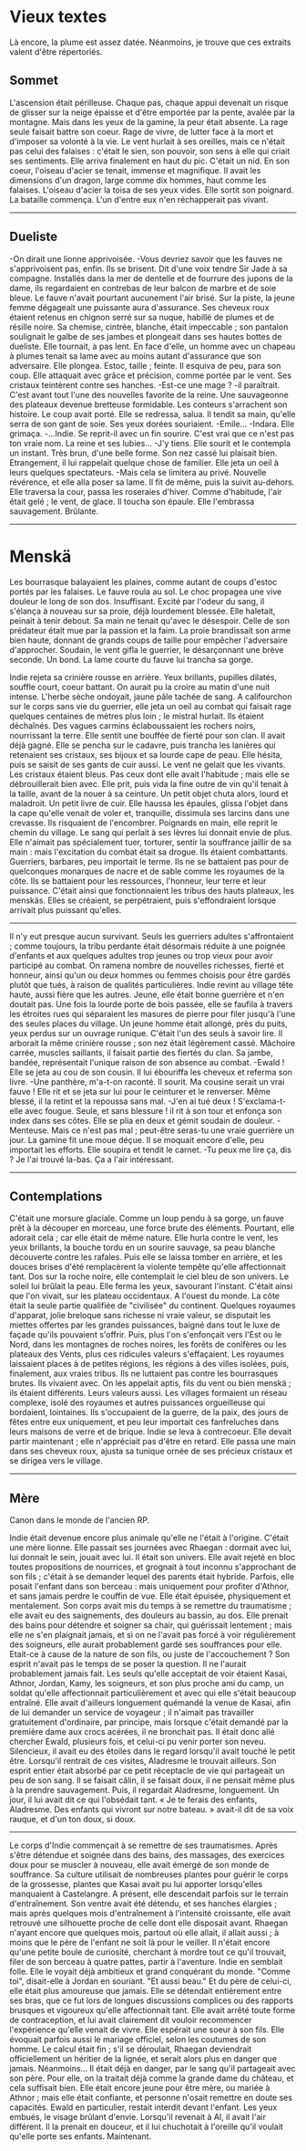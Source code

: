 

# Vieux textes

Là encore, la plume est assez datée. Néanmoins, je trouve que ces extraits valent d'être répertoriés.

## Sommet

L'ascension était périlleuse. Chaque pas, chaque appui devenait un risque de glisser sur la neige épaisse et d'être emportée par la pente, avalée par la montagne.
Mais dans les yeux de la gamine, la peur était absente.
La rage seule faisait battre son coeur. Rage de vivre, de lutter face à la mort et d'imposer sa volonté à la vie.
Le vent hurlait à ses oreilles, mais ce n'était pas celui des falaises : c'était le sien, son pouvoir, son sens à elle qui criait ses sentiments.
Elle arriva finalement en haut du pic.
C'était un nid.
En son coeur, l'oiseau d'acier se tenait, immense et magnifique. Il avait les dimensions d'un dragon, large comme dix hommes, haut comme les falaises.
L'oiseau d'acier la toisa de ses yeux vides.
Elle sortit son poignard.
La bataille commença. L'un d'entre eux n'en réchapperait pas vivant.

---

## Dueliste

-On dirait une lionne apprivoisée.
  -Vous devriez savoir que les fauves ne s'apprivoisent pas, enfin. Ils se brisent.
 Dit d'une voix tendre Sir Jade à sa compagne. Installés dans la mer de dentelle et de fourrure des jupons de la dame, ils regardaient en contrebas de leur balcon de marbre et de soie bleue.
Le fauve n'avait pourtant aucunement l'air brisé. Sur la piste, la jeune femme dégageait une puissante aura d'assurance.
Ses cheveux roux étaient retenus en chignon serré sur sa nuque, habillé de plumes et de résille noire. Sa chemise, cintrée, blanche, était impeccable ; son pantalon soulignait le galbe de ses jambes et plongeait dans ses hautes bottes de dueliste.
Elle tournait, à pas lent. En face d'elle, un homme avec un chapeau à plumes tenait sa lame avec au moins autant d'assurance que son adversaire. 
Elle plongea.
Estoc, taille ; feinte. Il esquiva de peu, para son coup. Elle attaquait avec grâce et précision, comme portée par le vent. Ses cristaux teintèrent contre ses hanches.
  -Est-ce une mage ?
  -il paraîtrait. C'est avant tout l'une des nouvelles favorite de la reine. Une sauvageonne des plateaux devenue bretteuse formidable. Les conteurs s'arrachent son histoire.
 Le coup avait porté. Elle se redressa, salua. Il tendit sa main, qu'elle serra de son gant de soie.
Ses yeux dorées souriaient.
  -Emile...
  -Indara.
 Elle grimaça.
  -...Indie. Se reprit-il avec un fin sourire. C'est vrai que ce n'est pas ton vraie nom. La reine et ses lubies...
  -J'y tiens. Elle sourit et le contempla un instant. Très brun, d'une belle forme. Son nez cassé lui plaisait bien. Etrangement, il lui rappelait quelque chose de familier.
Elle jeta un oeil à leurs quelques spectateurs.
  -Mais cela se limitera au privé.
Nouvelle révérence, et elle alla poser sa lame. Il fit de même, puis la suivit au-dehors. Elle traversa la cour, passa les roseraies d'hiver. Comme d'habitude, l'air était gelé ; le vent, de glace.
Il toucha son épaule.
Elle l'embrassa sauvagement. Brûlante.

----
# Menskä

Les bourrasque balayaient les plaines, comme autant de coups d'estoc portés par les falaises. 
Le fauve roula au sol. Le choc propagea une vive douleur le long de son dos. Insuffisant.
Excité par l'odeur du sang, il s'élança à nouveau sur sa proie, déjà lourdement blessée. Elle haletait, peinait à tenir debout. Sa main ne tenait qu'avec le désespoir. Celle de son prédateur était mue par la passion et la faim.
La proie brandissait son arme bien haute, donnant de grands coups de taille pour empêcher l'adversaire d'approcher.
Soudain, le vent gifla le guerrier, le désarçonnant une brève seconde. 
Un bond.
 La lame courte du fauve lui trancha sa gorge.

Indie rejeta sa crinière rousse en arrière. Yeux brillants, pupilles dilatés, souffle court, coeur battant. On aurait pu la croire au matin d'une nuit intense. L'herbe sèche ondoyait, jaune pâle tachée de sang. A califourchon sur le corps sans vie du guerrier, elle jeta un oeil au combat qui faisait rage quelques centaines de mètres plus loin ; le mistral hurlait. Ils étaient déchaînés. Des vagues carmins éclaboussaient les rochers noirs, nourrissant la terre. Elle sentit une bouffée de fierté pour son clan. Il avait déjà gagné.
Elle se pencha sur le cadavre, puis trancha les lanières qui retenaient ses cristaux, ses bijoux et sa lourde cape de peau. Elle hésita, puis se saisit de ses gants de cuir aussi. 
Le vent ne gelait que les vivants.
Les cristaux étaient bleus. Pas ceux dont elle avait l'habitude ; mais elle se débrouillerait bien avec. Elle prit, puis vida la fine outre de vin qu'il tenait à la taille, avant de la nouer à sa ceinture.
Un petit objet chuta alors, lourd et maladroit. Un petit livre de cuir.
Elle haussa les épaules, glissa l'objet dans la cape qu'elle venait de voler et, tranquille, dissimula ses larcins dans une crevasse. Ils risquaient de l'encombrer.
Poignards en main, elle reprit le chemin du village.  Le sang qui perlait à ses lèvres lui donnait envie de plus.
Elle n'aimait pas spécialement tuer, torturer, sentir la souffrance jaillir de sa main : mais l'excitation du combat était sa drogue.
Ils étaient combattants. Guerriers, barbares, peu importait le terme. Ils ne se battaient pas pour de quelconques monarques de nacre et de sable comme les royaumes de la côte. Ils se battaient pour les ressources, l'honneur, leur terre et leur puissance.
C'était ainsi que fonctionnaient les tribus des hauts plateaux, les menskäs.
Elles se créaient, se perpétraient, puis s'effondraient lorsque arrivait plus puissant qu'elles.
 
* * *
Il n'y eut presque aucun survivant. Seuls les guerriers adultes s'affrontaient ; comme toujours, la tribu perdante était désormais réduite à une poignée d'enfants et aux quelques adultes trop jeunes ou trop vieux pour avoir participé au combat.
On ramena nombre de nouvelles richesses, fierté et honneur, ainsi qu'un ou deux hommes ou femmes choisis pour être gardés plutôt que tués, à raison de qualités particulières.
Indie revint au village tête haute, aussi fière que les autres. Jeune, elle était bonne guerrière et n'en doutait pas. Une fois la lourde porte de bois passée, elle se faufila à travers les étroites rues qui séparaient les masures de pierre  pour filer jusqu'à l'une des seules places du village.
Un jeune homme était allongé, près du puits, yeux perdus sur un ouvrage runique. C'était l'un des seuls à savoir lire. Il arborait la même crinière rousse ; son nez était légèrement cassé. Mâchoire carrée, muscles saillants, il faisait partie des fiertés du clan. Sa jambe, bandée, représentait l'unique raison de son absence au combat.
  -Ewald !
 Elle se jeta au cou de son cousin. Il lui ébouriffa les cheveux et referma son livre.
  -Une panthère, m'a-t-on raconté. Il sourit. Ma cousine serait un vrai fauve ! 
 Elle rit et se jeta sur lui pour le ceinturer et le renverser. Même blessé, il la retint et la repoussa sans mal.
  -J'en ai tué deux ! S'exclama-t-elle avec fougue. Seule, et sans blessure ! 
  il rit à son tour et enfonça son index dans ses côtes. Elle se plia en deux et gémit soudain de douleur.
  -Menteuse. Mais ce n'est pas mal ; peut-être seras-tu une vraie guerrière un jour.
  La gamine fit une moue déçue. Il se moquait encore d'elle, peu importait les efforts. Elle soupira et tendit le carnet.
  -Tu peux me lire ça, dis ? Je l'ai trouvé la-bas. Ça a l'air intéressant.



---

## Contemplations

C'était une morsure glaciale. Comme un loup pendu à sa gorge, un fauve prêt à la découper en morceau, une force brute des éléments. Pourtant, elle adorait cela ; car elle était de même nature.
Elle hurla contre le vent, les yeux brillants, la bouche tordu en un sourire sauvage, sa peau blanche découverte contre les rafales. 
Puis elle se laissa tomber en arrière, et les douces brises d'été remplacèrent la violente tempête qu'elle affectionnait tant. Dos sur la roche noire, elle contemplait le ciel bleu de son univers. 
Le soleil lui brûlait la peau.
Elle ferma les yeux, savourant l'instant.
C'était ainsi que l'on vivait, sur les plateau occidentaux. A l'ouest du monde.
La côte était la seule partie qualifiée de "civilisée" du continent. Quelques royaumes d'apparat, jolie breloque sans richesse ni vraie valeur, se disputait les miettes offertes par les grandes puissances, baigné dans tout le luxe de façade qu'ils pouvaient s'offrir. Puis, plus l'on s'enfonçait vers l'Est ou le Nord, dans les montagnes de roches noires, les forêts de conifères ou les plateaux des Vents, plus ces ridicules valeurs s'effaçaient. Les royaumes laissaient places à de petites régions, les régions à des villes isolées, puis, finalement, aux vraies tribus.
Ils ne luttaient pas contre les bourrasques brutes. Ils vivaient avec.
On les appelait aptis, fils du vent ou bien menskä ; ils étaient différents.
Leurs valeurs aussi.
Les villages formaient un réseau complexe, isolé des royaumes et autres puissances orgueilleuse qui bordaient, lointaines. Ils s'occupaient de la guerre, de la paix, des jours de fêtes entre eux uniquement, et peu leur importait ces fanfreluches dans leurs maisons de verre et de brique.
Indie se leva à contrecoeur. Elle devait partir maintenant ; elle n'appréciait pas d'être en retard. Elle passa une main dans ses cheveux roux, ajusta sa tunique ornée de ses précieux cristaux et se dirigea vers le village.

---

## Mère
Canon dans le monde de l'ancien RP.

Indie était devenue encore plus animale qu'elle ne l'était à l'origine. C'était une mère lionne. Elle passait ses journées avec Rhaegan : dormait avec lui, lui donnait le sein, jouait avec lui. Il était son univers. Elle avait rejeté en bloc toutes propositions de nourrices, et grognait à tout inconnu s'approchant de son fils ; c'était à se demander lequel des parents était hybride. Parfois, elle posait l'enfant dans son berceau : mais uniquement pour profiter d'Athnor, et sans jamais perdre le couffin de vue. Elle était épuisée, physiquement et mentalement. Son corps avait mis du temps à se remettre du traumatisme ; elle avait eu des saignements, des douleurs au bassin, au dos. Elle prenait des bains pour détendre et soigner sa chair, qui guérissait lentement ; mais elle ne s'en plaignait jamais, et si on ne l'avait pas forcé à voir régulièrement des soigneurs, elle aurait probablement gardé ses souffrances pour elle. Etait-ce à cause de la nature de son fils, ou juste de l'accouchement ? Son esprit n'avait pas le temps de se poser la question. Il ne l'aurait probablement jamais fait. Les seuls qu'elle acceptait de voir étaient Kasai, Athnor, Jordan, Kamy, les soigneurs, et son plus proche ami du camp, un soldat qu'elle affectionnait particulièrement et avec qui elle s'était beaucoup entraîné. Elle avait d'ailleurs longuement quémandé la venue de Kasai, afin de lui demander un service de voyageur ; il n'aimait pas travailler gratuitement d'ordinaire, par principe, mais lorsque c'était demandé par la première dame aux crocs acérées, il ne bronchait pas. Il était donc allé chercher Ewald, plusieurs fois, et celui-ci pu venir porter son neveu. Silencieux, il avait eu des étoiles dans le regard lorsqu'il avait touché le petit être. Lorsqu'il rentrait de ces visites, Aladresme le trouvait ailleurs. Son esprit entier était absorbé par ce petit réceptacle de vie qui partageait un peu de son sang. Il se faisait câlin, il se faisait doux, il ne pensait même plus à la prendre sauvagement. Puis, il regardait Aladresme, longuement. Un jour, il lui avait dit ce qui l'obsédait tant.
« Je te ferais des enfants, Aladresme. Des enfants qui vivront sur notre bateau. » avait-il dit de sa voix rauque, et d'un ton doux, si doux.

---

Le corps d'Indie commençait à se remettre de ses traumatismes. Après s'être détendue et soignée dans des bains, des massages, des exercices doux pour se muscler à nouveau, elle avait émergé de son monde de souffrance. Sa culture utilisait de nombreuses plantes pour guérir le corps de la grossesse, plantes que Kasai avait pu lui apporter lorsqu'elles manquaient à Castelangre.
A présent, elle descendait parfois sur le terrain d'entraînement. Son ventre avait été détendu, et ses hanches élargies ; mais après quelques mois d'entraînement à l'intensité croissante, elle avait retrouvé une silhouette proche de celle dont elle disposait avant. Rhaegan n'ayant encore que quelques mois, partout où elle allait, il allait aussi ; à moins que le père de l'enfant ne soit là pour le veiller. Il n'était encore qu'une petite boule de curiosité, cherchant à mordre tout ce qu'il trouvait, filer de son berceau à quatre pattes, partir à l'aventure. Indie en semblait folle. Elle le voyait déjà ambitieux et grand conquérant du monde. "Comme toi", disait-elle à Jordan en souriant. "Et aussi beau."
 Et du père de celui-ci, elle était plus amoureuse que jamais. Elle se détendait entièrement entre ses bras, que ce fut lors de longues discussions complices ou des rapports brusques et vigoureux qu'elle affectionnait tant. Elle avait arrêté toute forme de contraception, et lui avait clairement dit vouloir recommencer l'expérience qu'elle venait de vivre. Elle espérait une soeur à son fils. Elle évoquait parfois aussi le mariage officiel, selon les coutumes de son homme. Le calcul était fin ; s'il se déroulait, Rhaegan deviendrait officiellement un héritier de la lignée, et serait alors plus en danger que jamais. Néanmoins... Il était déjà en danger, par le sang qu'il partageait avec son père. Pour elle, on la traitait déjà comme la grande dame du château, et cela suffisait bien. Elle était encore jeune pour être mère, ou mariée à Athnor ; mais elle était confiante, et personne n'osait remettre en doute ses capacités. Ewald en particulier, restait interdit devant l'enfant. Les yeux embués, le visage brûlant d'envie. Lorsqu'il revenait à Al, il avait l'air différent. 
Il la prenait en douceur, et il lui chuchotait à l'oreille qu'il voulait qu'elle porte ses enfants.
Maintenant.